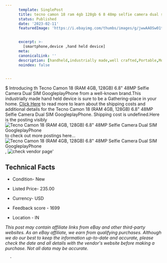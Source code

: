 ```yaml
---
      template: SinglePost
      title: tecno camon 18 ram 4gb 128gb 6 8 48mp selfie camera dual sim googleplayphone
      status: Published
      date: '2023-02-11'
      featuredImage: 'https://i.ebayimg.com/thumbs/images/g/jwwAAOSw01th0sXp/s-l225.jpg'
       

      excerpt: >-
        [smartphone,device ,hand held device]
      meta:
      canonicalLink: ''
      description: [handheld,industrially made,well crafted,Portable,Mobile,Compact,Convenient,Lightweight,Maneuverable,Man-portable,Miniature,Carriable,Hand-held,Light,Holdable,Transportable,Mobile device,Pocket-sized,On-the-go,Wireless,Cordless,Compact size,Convenient size, smartphone,device ,hand held device]
      noindex: false
      

---
```

$
      Introducing th Tecno Camon 18 (RAM 4GB, 128GB) 6.8" 48MP Selfie Camera Dual SIM GoogleplayPhone from a well-known brand.This industrially made hand held device is sure to be a Gathering-place in your home. [Click Here](https://www.ebay.com/itm/185240976951?hash=item2b2138fe37%3Ag%3AjwwAAOSw01th0sXp&mkevt=1&mkcid=1&mkrid=711-53200-19255-0&campid=%253CePNCampaignId%253E&customid=%253CreferenceId%253E&toolid=10049) to read more to learn about the shipping costs and additional details for the Tecno Camon 18 (RAM 4GB, 128GB) 6.8" 48MP Selfie Camera Dual SIM GoogleplayPhone. Shipping cost is undefined.Here is the posting visibly ![Tecno Camon 18 (RAM 4GB, 128GB) 6.8" 48MP Selfie Camera Dual SIM GoogleplayPhone](https://i.ebayimg.com/thumbs/images/g/jwwAAOSw01th0sXp/s-l225.jpg) to check out more postings here... ![Tecno Camon 18 (RAM 4GB, 128GB) 6.8" 48MP Selfie Camera Dual SIM GoogleplayPhone](https://i.ebayimg.com/images/g/jwwAAOSw01th0sXp/s-l1600.jpg), ![check vendor page](https://origin-galleryplus.ebayimg.com/ws/web/185240976951_2_0_1/225x225.jpg,https://origin-galleryplus.ebayimg.com/ws/web/185240976951_3_0_1/225x225.jpg,https://origin-galleryplus.ebayimg.com/ws/web/185240976951_4_0_1/225x225.jpg,https://origin-galleryplus.ebayimg.com/ws/web/185240976951_5_0_1/225x225.jpg,https://origin-galleryplus.ebayimg.com/ws/web/185240976951_6_0_1/225x225.jpg,https://origin-galleryplus.ebayimg.com/ws/web/185240976951_7_0_1/225x225.jpg,https://origin-galleryplus.ebayimg.com/ws/web/185240976951_8_0_1/225x225.jpg,https://origin-galleryplus.ebayimg.com/ws/web/185240976951_9_0_1/225x225.jpg,https://origin-galleryplus.ebayimg.com/ws/web/185240976951_10_0_1/225x225.jpg,https://origin-galleryplus.ebayimg.com/ws/web/185240976951_11_0_1/225x225.jpg,https://origin-galleryplus.ebayimg.com/ws/web/185240976951_12_0_1/225x225.jpg)'

      

 ## Technical Facts 



     
      

 - Condition- New 


      

 - Listed Price- 235.00 


      

 - Currency- USD 


      

 - Feedback score - 1699 


      

 - Location - IN 


      
      

 *_This post may contain affiliate links from eBay and other third-party websites. As an eBay affiliate, we earn from qualifying purchases. Although we do our best to keep the information up-to-date and accurate, please check the date and all details with the vendor's website before making a purchase. Not all data may be accurate._*




      -
